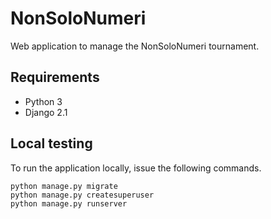 # NonSoloNumeri
Web application to manage the NonSoloNumeri tournament.


## Requirements

* Python 3
* Django 2.1


## Local testing

To run the application locally, issue the following commands.

```
python manage.py migrate
python manage.py createsuperuser
python manage.py runserver
```
